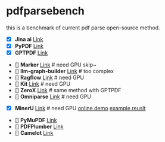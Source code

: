 # pdfparsebench
this is a benchmark of current pdf parse open-source method.

- [x] **Jina ai** [Link](https://r.jina.ai/)
- [x] **PyPDF** [Link](https://github.com/py-pdf/pypdf)
- [x] **GPTPDF** [Link](https://github.com/CosmosShadow/gptpdf)
- [] **Marker** [Link](https://github.com/VikParuchuri/marker) # need GPU skip~
- [] **llm-graph-builder** [Link](https://github.com/neo4j-labs/llm-graph-builder) # too complex
- [] **Ragflow** [Link](https://github.com/infiniflow/ragflow) # need GPU
- [] **Kit** [Link](https://github.com/opendatalab/PDF-Extract-Kit) # need GPU
- [] **ZeroX** [Link](https://github.com/getomni-ai/zerox) # same method with GPTPDF
- [] **Omniparse** [Link](https://github.com/adithya-s-k/omniparse) # need GPU
- [x] **MinerU** [Link](https://github.com/opendatalab/MinerU) # need GPU [online demo](https://opendatalab.com/OpenSourceTools/Extractor/PDF)    [example reuslt](https://opendatalab.com/OpenSourceTools/Extractor/PDF/4a1ded1b-8dd7-4344-a34f-c919ffa333bb)
- [] **PyMuPDF** [Link](https://github.com/pymupdf/PyMuPDF)
- [] **PDFPlumber** [Link](https://github.com/jsvine/pdfplumber)
- [] **Camelot** [Link](https://github.com/camelot-dev/camelot)

